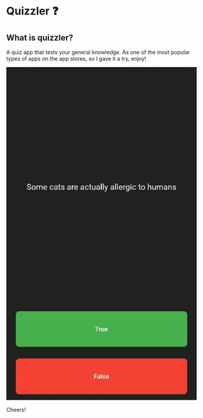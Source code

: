 # Quizzler ❓


## What is quizzler?

A quiz app that tests your general knowledge. As one of the most popular types of apps on the app stores, so I gave it a try, enjoy!


![](quizzler_new.gif)


Cheers!
